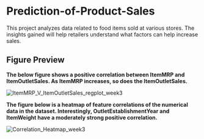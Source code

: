# Prediction-of-Product-Sales

This project analyzes data related to food items sold at various stores. The insights gained will help retailers understand what factors can help increase sales.

## Figure Preview

**The below figure shows a positive correlation between ItemMRP and ItemOutletSales. As ItemMRP increases, so does the ItemOutletSales.**

![ItemMRP_V_ItemOutletSales_regplot_week3](https://github.com/IndiaTJohnson/Prediction-of-Product-Sales/assets/12077809/aec4aee0-d312-422e-a82b-4ffa77cd06c1)

**The figure below is a heatmap of feature correlations of the numerical data in the dataset. Interestingly, OutletEstablishmentYear and ItemWeight have a moderately strong positive correlation.**

![Correlation_Heatmap_week3](https://github.com/IndiaTJohnson/Prediction-of-Product-Sales/assets/12077809/547dba95-13c7-4bee-8fdc-b4ca9d22ec3d)

